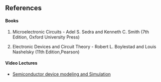 ## References
#### Books
1) Microelectronic Circuits - Adel S. Sedra and Kenneth C. Smith (7th Edition, Oxford University Press)

2) Electronic Devices and Circuit Theory - Robert L. Boylestad and Louis Nashelsky (11th Edition,Pearson)

#### Video Lectures
- [Semiconductor device modeling and Simulation](https://onlinecourses.nptel.ac.in/noc23_ee35/preview)


